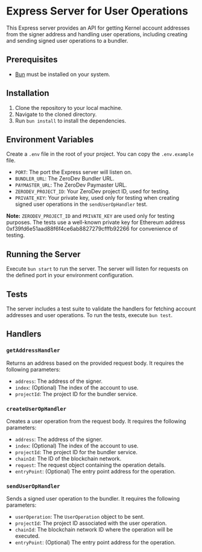 # Express Server for User Operations

This Express server provides an API for getting Kernel account addresses from the signer address and handling user operations, including creating and sending signed user operations to a bundler.

## Prerequisites

- [Bun](https://bun.sh/) must be installed on your system.

## Installation

1. Clone the repository to your local machine.
2. Navigate to the cloned directory.
3. Run `bun install` to install the dependencies.

## Environment Variables

Create a `.env` file in the root of your project.  You can copy the `.env.example` file.

- `PORT`: The port the Express server will listen on.
- `BUNDLER_URL`: The ZeroDev Bundler URL.
- `PAYMASTER_URL`: The ZeroDev Paymaster URL.
- `ZERODEV_PROJECT_ID`: Your ZeroDev project ID, used for testing.
- `PRIVATE_KEY`: Your private key, used only for testing when creating signed user operations in the `sendUserOpHandler` test.

**Note:** `ZERODEV_PROJECT_ID` and `PRIVATE_KEY` are used only for testing purposes. The tests use a well-known private key for Ethereum address 0xf39fd6e51aad88f6f4ce6ab8827279cfffb92266 for convenience of testing.

## Running the Server

Execute `bun start` to run the server. The server will listen for requests on the defined port in your environment configuration.

## Tests

The server includes a test suite to validate the handlers for fetching account addresses and user operations. To run the tests, execute `bun test`.

## Handlers

### `getAddressHandler`

Returns an address based on the provided request body. It requires the following parameters:

- `address`: The address of the signer.
- `index`: (Optional) The index of the account to use.
- `projectId`: The project ID for the bundler service.

### `createUserOpHandler`

Creates a user operation from the request body. It requires the following parameters:

- `address`: The address of the signer.
- `index`: (Optional) The index of the account to use.
- `projectId`: The project ID for the bundler service.
- `chainId`: The ID of the blockchain network.
- `request`: The request object containing the operation details.
- `entryPoint`: (Optional) The entry point address for the operation.

### `sendUserOpHandler`

Sends a signed user operation to the bundler. It requires the following parameters:

- `userOperation`: The `UserOperation` object to be sent.
- `projectId`: The project ID associated with the user operation.
- `chainId`: The blockchain network ID where the operation will be executed.
- `entryPoint`: (Optional) The entry point address for the operation.
